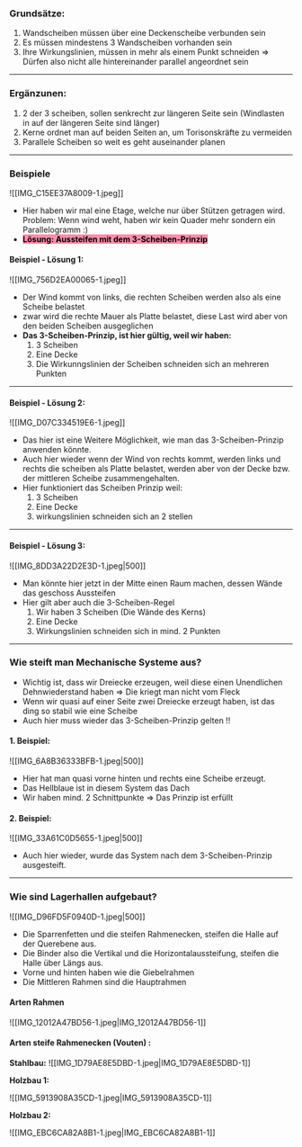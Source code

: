 ### Grundsätze:
1. Wandscheiben müssen über eine Deckenscheibe verbunden sein
2. Es müssen mindestens 3 Wandscheiben vorhanden sein
3. Ihre Wirkungslinien, müssen in mehr als einem Punkt schneiden ⇒ Dürfen also nicht alle hintereinander parallel angeordnet sein

---

### Ergänzunen:

1. 2 der 3 scheiben, sollen senkrecht zur längeren Seite sein (Windlasten in auf der längeren Seite sind länger)
2. Kerne ordnet man auf beiden Seiten an, um Torisonskräfte zu vermeiden
3. Parallele Scheiben so weit es geht auseinander planen

---

### Beispiele
![[IMG_C15EE37A8009-1.jpeg]]

 - Hier haben wir mal eine Etage, welche nur über Stützen getragen wird. 
	Problem: Wenn wind weht, haben wir kein Quader mehr sondern ein Parallelogramm :)
- <mark style="background: #FF5582A6;">**Lösung: Aussteifen mit dem 3-Scheiben-Prinzip**</mark>

#### Beispiel - Lösung 1:
	
![[IMG_756D2EA00065-1.jpeg]]
- Der Wind kommt von links, die rechten Scheiben werden also als eine Scheibe belastet
- zwar wird die rechte Mauer als Platte belastet, diese Last wird aber von den beiden Scheiben ausgeglichen
- **Das 3-Scheiben-Prinzip, ist hier gültig, weil wir haben:**
	1. 3 Scheiben
	2. Eine Decke
	3. Die Wirkunngslinien der Scheiben schneiden sich an mehreren Punkten

---

#### Beispiel - Lösung 2:
	
![[IMG_D07C334519E6-1.jpeg]]
- Das hier ist eine Weitere Möglichkeit, wie man das 3-Scheiben-Prinzip anwenden könnte.
- Auch hier wieder wenn der Wind von rechts kommt, werden links und rechts die scheiben als Platte belastet, werden aber von der Decke bzw. der mittleren Scheibe zusammengehalten.
- Hier funktioniert das Scheiben Prinzip weil:
	 1. 3 Scheiben
	2. Eine Decke
	3. wirkungslinien schneiden sich an 2 stellen

---

#### Beispiel - Lösung 3:
	
![[IMG_8DD3A22D2E3D-1.jpeg|500]]
	
- Man könnte hier jetzt in der Mitte einen Raum machen, dessen Wände das geschoss Aussteifen
- Hier gilt aber auch die 3-Scheiben-Regel
	1. Wir haben 3 Scheiben (Die Wände des Kerns)
	2. Eine Decke
	3. Wirkungslinien schneiden sich in mind. 2 Punkten

---
    
### Wie steift man Mechanische Systeme aus?

- Wichtig ist, dass wir Dreiecke erzeugen, weil diese einen Unendlichen Dehnwiederstand haben ⇒ Die kriegt man nicht vom Fleck
- Wenn wir quasi auf einer Seite zwei Dreiecke erzeugt haben, ist das ding so stabil wie eine Scheibe
- Auch hier muss wieder das 3-Scheiben-Prinzip gelten !!

#### 1. Beispiel:

![[IMG_6A8B36333BFB-1.jpeg|500]]
- Hier hat man quasi vorne hinten und rechts eine Scheibe erzeugt.
- Das Hellblaue ist in diesem System das Dach
- Wir haben mind. 2 Schnittpunkte ⇒ Das Prinzip ist erfüllt

#### 2. Beispiel:

![[IMG_33A61C0D5655-1.jpeg|500]]

- Auch hier wieder, wurde das System nach dem 3-Scheiben-Prinzip ausgesteift.

---

### Wie sind Lagerhallen aufgebaut?

![[IMG_D96FD5F0940D-1.jpeg|500]]

- Die Sparrenfetten und die steifen Rahmenecken, steifen die Halle auf der Querebene aus.
- Die Binder also die Vertikal und die Horizontalaussteifung, steifen die Halle über Längs aus.
- Vorne und hinten haben wie die Giebelrahmen
- Die Mittleren Rahmen sind die Hauptrahmen

#### **Arten Rahmen**

![[IMG_12012A47BD56-1.jpeg|IMG_12012A47BD56-1]]

#### **Arten steife Rahmenecken (Vouten) :**

**Stahlbau:**
![[IMG_1D79AE8E5DBD-1.jpeg|IMG_1D79AE8E5DBD-1]]

**Holzbau 1:**

![[IMG_5913908A35CD-1.jpeg|IMG_5913908A35CD-1]]

**Holzbau 2:**

![[IMG_EBC6CA82A8B1-1.jpeg|IMG_EBC6CA82A8B1-1]]
